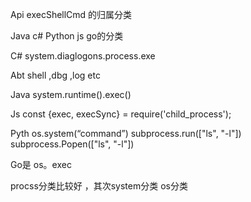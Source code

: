 Api execShellCmd 的归属分类

Java c# 
Python js go的分类


C#  system.diaglogons.process.exe

Abt shell ,dbg ,log etc



Java   system.runtime().exec()


Js
const {exec, execSync} = require('child_process');



Pyth
os.system(“command”)
 subprocess.run(["ls", "-l"])
subprocess.Popen(["ls", "-l"])

Go是 os。exec

procss分类比较好 ，其次system分类 os分类
